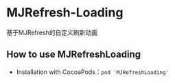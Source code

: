 # MJRefresh-Loading
基于MJRefresh的自定义刷新动画

## How to use MJRefreshLoading

- Installation with CocoaPods：`pod 'MJRefreshLoading'`